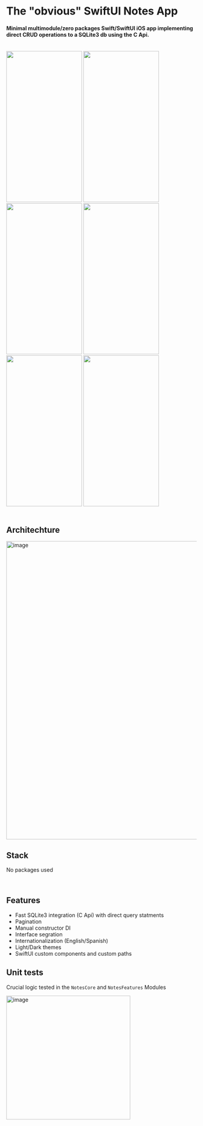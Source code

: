 # The "obvious" SwiftUI Notes App

#### Minimal multimodule/zero packages Swift/SwiftUI iOS app implementing direct CRUD operations to a SQLite3 db using the C Api.
</br>

<div>
    <img width="200" height="400" src="https://github.com/LuisMaGit/swiftui-notes/assets/70621340/54c3c443-66c7-4f7b-bced-c45b1184887d">
    <img width="200" height="400" src="https://github.com/LuisMaGit/swiftui-notes/assets/70621340/5f44688e-ffbc-4c2e-a130-c633db5ee854">
    <img width="200" height="400" src="https://github.com/LuisMaGit/swiftui-notes/assets/70621340/93744945-d3b7-4fd5-bc47-881b3d6205f0">
    <img width="200" height="400" src="https://github.com/LuisMaGit/swiftui-notes/assets/70621340/891bf181-725d-484a-91ac-3787afacf40a">
    <img width="200" height="400" src="https://github.com/LuisMaGit/swiftui-notes/assets/70621340/d655792e-f4ba-41df-bb1c-71bd07561e6e">
    <img width="200" height="400" src="https://github.com/LuisMaGit/swiftui-notes/assets/70621340/8726111f-e6d2-4f50-a032-5b91f6e918e1"> 
</div>

</br>

## Architechture
<img width="790" alt="image" src="https://github.com/LuisMaGit/swiftui-notes/assets/70621340/c0506709-0fab-4010-bec9-4d70aca8903d">

</br>

## Stack
No packages used

</br>

## Features
* Fast SQLite3 integration (C Api) with direct query statments
* Pagination
* Manual constructor DI
* Interface segration
* Internationalization (English/Spanish)
* Light/Dark themes
* SwiftUI custom components and custom paths

## Unit tests
Crucial logic tested in the <code>NotesCore</code> and <code>NotesFeatures</code> Modules

<div>
  <img width="328" alt="image" src="https://github.com/LuisMaGit/swiftui-notes/assets/70621340/c8a2bc94-65e3-4ff7-8eec-9daf2cb5df52">
</div>


